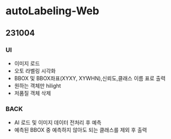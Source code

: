 # autoLabeling-Web

## 231004 
### UI
* 이미지 로드
* 오토 라벨링 시각화
* BBOX 및 BBOX좌표(XYXY, XYWHN),신뢰도,클래스 이름 표로 출력
* 원하는 객체만 hilight
* 저품질 객체 삭제

### BACK
* AI 로드 및 이미지 데이터 전처리 후 예측
* 예측된 BBOX 중 예측하지 않아도 되는 클래스를 제외 후 출력

